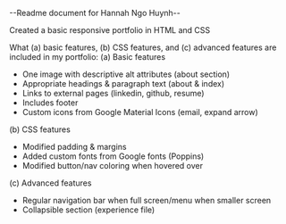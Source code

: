 --Readme document for Hannah Ngo Huynh--

Created a basic responsive portfolio in HTML and CSS

What (a) basic features, (b) CSS features, and (c) advanced features are included in my portfolio:
(a) Basic features
- One image with descriptive alt attributes (about section)
- Appropriate headings & paragraph text (about & index)
- Links to external pages (linkedin, github, resume)
- Includes footer
- Custom icons from Google Material Icons (email, expand arrow)

(b) CSS features
- Modified padding & margins
- Added custom fonts from Google fonts (Poppins)
- Modified button/nav coloring when hovered over

(c) Advanced features
- Regular navigation bar when full screen/menu when smaller screen
- Collapsible section (experience file)
